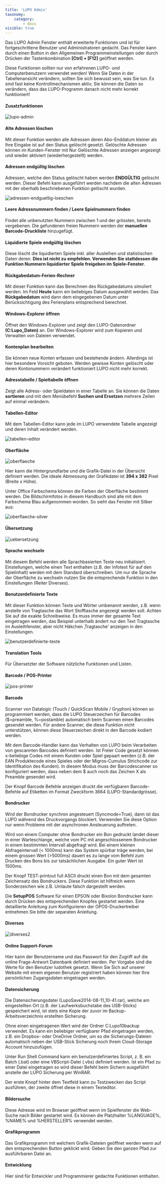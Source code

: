 ```yaml
---
title: 'LUPO Admin'
taxonomy:
    category:
        - docs
visible: true
---
```


Das LUPO Admin Fenster enthält erweiterte Funktionen und ist für fortgeschrittene Benutzer und Administratoren gedacht. Das Fenster kann durch einen Button in den Allgemeinen Programmeinstellungen oder durch Drücken der Tastenkombination **[Ctrl] + [F12]** geöffnet werden.

Diese Funktionen sollten nur von erfahrenen LUPO- und Computerbenutzern verwendet werden! Wenn Sie Daten in der Tabellenansicht verändern, sollten Sie sich bewusst sein, was Sie tun. Es sind fast keine Kontrollmechanismen aktiv; Sie können die Daten so verändern, dass das LUPO-Programm danach nicht mehr korrekt funktioniert!

#### Zusatzfunktionen

![lupo-admin](../../images/lupo-admin.png)

#### Alte Adressen löschen

Mit dieser Funktion werden alle Adressen deren Abo-Enddatum kleiner als Ihre Eingabe ist auf den Status gelöscht gesetzt. Gelöschte Adressen können im Kunden-Fenster mit <span class="btn-lupo">Nur Gelöschte Adressen anzeigen</span> angezeigt und wieder aktiviert (wiederhergestellt) werden.

#### Adressen endgültig löschen

Adressen, welche den Status gelöscht haben werden **ENDGÜLTIG** gelöscht werden. Dieser Befehl kann ausgeführt werden nachdem die alten Adressen mit der oberhalb beschriebenen Funktion gelöscht wurden.

![adressen-endgueltig-loeschen](../../images/adressen-endgueltig-loeschen.png)

#### Leere Adressnummern finden / Leere Spielnummern finden

Findet alle unbenutzten Nummern zwischen 1 und der grössten, bereits vergebenen. Die gefundenen freien Nummern werden der **manuellen Barcode-Druckliste** hinzugefügt.

#### Liquidierte Spiele endgültig löschen

Diese löscht die liquidierten Spiele inkl. aller Ausleihen und statistischen Daten deren. **Dies ist nicht zu empfehlen. Verwenden Sie stattdessen die Funktion Nummern liquidierter Spiele freigeben im Spiele-Fenster**.

#### Rückgabedatum-Ferien-Rechner
Mit dieser Funktion kann das Berechnen des Rückgabedatums simuliert werden. Im Feld **Heute** kann ein beliebiges Datum ausgewählt werden. Das **Rückgabedatum** wird dann dem eingegebenen Datum unter Berücksichtigung des Ferienplans entsprechend berechnet. 

#### Windows-Explorer öffnen

Öffnet den Windows-Explorer und zeigt den LUPO-Datenordner **(C:Lupo_Daten)** an. Der Windows-Explorer wird zum Kopieren und Verwalten von Dateien verwendet.

#### Kontenplan bearbeiten

Sie können neue Konten erfassen und bestehende ändern. Allerdings ist hier besondere Vorsicht geboten. Werden gewisse Konten gelöscht oder deren Kontonummern verändert funktioniert LUPO nicht mehr korrekt.

#### Adresstabelle / Spieltabelle öffnen

Zeigt alle Adress- oder Spieldaten in einer Tabelle an. Sie können die Daten **sortieren** und mit dem Menübefehl **Suchen und Ersetzen** mehrere Zeilen auf einmal verändern.

#### Tabellen-Editor

Mit dem Tabellen-Editor kann jede im LUPO verwendete Tabelle angezeigt und deren Inhalt verändert werden.

![tabellen-editor](../../images/tabellen-editor.png)

#### Oberfläche

![oberflaeche](../../images/oberflaeche.png)

Hier kann die Hintergrundfarbe und die Grafik-Datei in der Übersicht definiert werden. Die ideale Abmessung der Grafikdatei ist **394 x 382** Pixel (Breite x Höhe).

Unter Office Farbschema können die Farben der Oberfläche bestimmt werden. Die Bildschirmfotos in diesem Handbuch sind alle mit dem Farbschema Blau aufgenommen worden. So sieht das Fenster mit Silber aus:

![oberflaeche-silver](../../images/oberflaeche-silver.png)

#### Übersetzung

![uebersetzung](../../images/uebersetzung.png)

#### Sprache wechseln

Mit diesem Befehl werden alle Sprachbasierten Texte neu initialisiert. Einstellungen, welche einen Text enthalten (z.B. der Infotext für auf den Spielinhalt) werden mit dem Standard überschreiben. Um nur die Sprache der Oberfläche zu wechseln nutzen Sie die entsprechende Funktion in den Einstellungen (Reiter Diverses).

#### Benutzerdefinierte Texte

Mit dieser Funktion können Texte und Wörter umbenannt werden, z.B. wenn anstelle von Tragtasche das Wort Stofftasche angezeigt werden soll. Achten Sie auf die exakte Schreibweise. Es muss immer der gesamte Text eingetragen werden, das Beispiel unterhalb ändert nur den Text Tragtasche im Ausleihfenster, aber nicht Häkchen ‚Tragtasche' anzeigen in den Einstellungen.

![benutzerdefinierte-texte](../../images/benutzerdefinierte-texte.png)

#### Translation Tools

Für Übersetzter der Software nützliche Funktionen und Listen.

#### Barcode / POS-Printer

![pos-printer](../../images/pos-printer.png)

#### Barcode

Scanner von Datalogic (Touch / QuickScan Mobile / Gryphon) können so programmiert werden, dass die LUPO Steuerzeichen für Barcodes ($=preamble, %=postamble) automatisch beim Scannen einen Barcodes gesendet werden. Für andere Scanner, die diese Funktion nicht unterstützen, können diese Steuerzeichen direkt in den Barcode kodiert werden.

Mit dem Barcode-Handler kann das Verhalten von LUPO beim Verarbeiten von gescannten Barcodes definiert werden. Ist Freier Code gesetzt können x-beliebige Codes mit einem Kunden oder Spiel gepaart werden (z.B. der EAN Produktecode eines Spieles oder der Migros-Cumulus Strichcode zur Identifikation des Kunden). In diesem Modus muss der Barcodescanner so konfiguriert werden, dass neben dem $ auch noch das Zeichen X als Preamble gesendet wird.

Der Knopf <span class="btn-lupo">Barcode Befehle</span> anzeigen druckt die verfügbaren Barcode-Befehle auf Etiketten im Format Zweckform 3664 (LUPO-Standardgrösse).

#### Bondrucker

Wird der Bondrucker synchron angesteuert (Syncmode=True), dann ist das LUPO während des Druckvorgangs blockiert. Verwenden Sie diese Option nur wenn Probleme mit der asynchronen Ansteuerung auftreten.

Wird von einem Computer ohne Bondrucker ein Bon gedruckt landet dieser in einer Warteschlange, welche vom PC mit angeschlossenem Bondrucker in einem bestimmten Intervall abgefragt wird. Bei einem kleinen Abfrageintervall (< 1000ms) kann das System spürbar träge werden, bei einem grossen Wert (>5000ms) dauert es zu lange vom Befehl zum Drucken des Bons bis zur tatsächlichen Ausgabe. Ein guter Wert ist 1500ms.

Der Knopf <span class="btn-lupo">TEST-printout full ASCII</span> druckt einen Bon mit dem gesamten Zeichensatz des Bondruckers. Diese Funktion ist hilfreich wenn Sonderzeichen wie z.B. Umlaute falsch dargestellt werden.

Die **SetupPOS** Software für einen EPSON oder Bixolon Bondrucker kann durch Drücken des entsprechenden Knopfes gestartet werden. Eine detaillierte Anleitung zum Konfigurieren der OPOS-Druckertreiber entnehmen Sie bitte der separaten Anleitung.

#### Diverses

![diverses2](../../images/diverses2.png)

#### Online Support-Forum

Hier kann der Benutzername und das Passwort für den Zugriff auf die online Frage-Antwort Datenbank definiert werden. Per Vorgabe sind die Werte für den Benutzer ludothek gesetzt. Wenn Sie Sich auf unserer Website mit einem eigenen Benutzer registriert haben können hier Ihre persönlichen Zugangsdaten eingetragen werden.

#### Datensicherung

Die Datensicherungsdatei (LupoSave2014-08-11_10-41.rar), welche am eingestellten Ort (z.B. der Laufwerksbuchstabe des USB-Sticks) gespeichert wird, ist stets eine Kopie der zuvor im Backup-Arbeitsverzeichnis erstellten Sicherung.

Ohne einen eingetragenen Wert wird der Ordner C:Lupo10backup verwendet. Es kann ein beliebiger verfügbarer Pfad eingetragen werden, z.B. ein Dropbox- oder OneDrive Ordner, um so die Sicherungs-Dateien automatisch neben der USB-Stick Sicherung noch Ihrem Cloud-Storage Account hinzuzufügen.

Unter Run Shell Command kann ein benutzerdefiniertes Script, z. B. ein Batch (.bat) oder eine VBScript-Datei (.vbs) definiert werden. Ist ein Pfad zu einer Datei eingetragen so wird dieser Befehl beim Sichern ausgeführt anstelle der LUPO Sicherung per WinRAR.

Der erste Knopf hinter dem Textfeld kann zu Testzwecken das Script ausführen, der zweite öffnet diese in einem Texteditor.

#### Bildersuche

Diese Adresse wird im Browser geöffnet wenn im Spielfenster die Web-Suche nach Bilder gestartet wird. Es können die Platzhalter %LANGUAGE%, %NAME% und %HERSTELLER% verwendet werden.

#### Grafikprogramm

Das Grafikprogramm mit welchem Grafik-Dateien geöffnet werden wenn auf den entsprechenden Button geklickt wird. Geben Sie den ganzen Pfad zur ausführbaren Datei an.

#### Entwicklung

Hier sind für Entwickler und Programmierer gedachte Funktionen enthalten.
